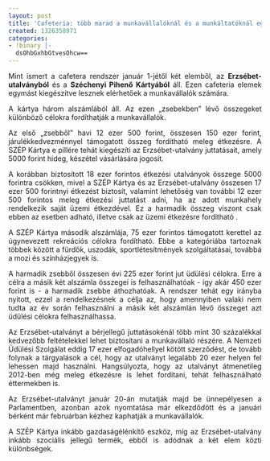 ```yaml
---
layout: post
title: 'Cafeteria: több marad a munkavállalóknál és a munkáltatóknál egyaránt'
created: 1326358971
categories:
- !binary |-
  dsOhbGxhbGtvesOhcw==
---
```

<p style="text-align: justify;">Mint ismert a cafetera rendszer január 1-jétől két elemből, az <strong>Erzsébet-utalványból</strong> és a <strong>Széchenyi Pihenő Kártyából</strong> áll. Ezen cafeteria elemek egymást kiegészítve lesznek elérhetőek a munkavállalók számára.</p><p style="text-align: justify;">A kártya három alszámlából áll. Az ezen „zsebekben” lévő összegeket különböző célokra fordíthatják a munkavállalók.</p><p style="text-align: justify;">Az első „zsebből” havi 12 ezer 500 forint, összesen 150 ezer forint, járulékkedvezménnyel támogatott összeg fordítható meleg étkezésre. A SZÉP Kártya e pillére tehát kiegészíti az Erzsébet-utalvány juttatásait, amely 5000 forint hideg, készétel vásárlására jogosít.</p><p style="text-align: justify;">A korábban biztosított 18 ezer forintos étkezési utalványok összege 5000 forintra csökken, mivel a SZÉP Kártya és az Erzsébet-utalvány összesen 17 ezer 500 forintnyi étkezést biztosít, valamint lehetőség van további 12 ezer 500 forintos meleg étkezési juttatást adni, ha az adott munkahely rendelkezik saját üzemi étkezdével. Ez a harmadik összeg viszont csak ebben az esetben adható, illetve csak az üzemi étkezésre fordítható .</p><p style="text-align: justify;">A SZÉP Kártya második alszámlája, 75 ezer forintos támogatott kerettel az úgynevezett rekreációs célokra fordítható. Ebbe a kategóriába tartoznak többek között a fürdők, uszodák, sportlétesítmények szolgáltatásai, továbbá a mozi és színházjegyek is.</p><p style="text-align: justify;">A harmadik zsebből összesen évi 225 ezer forint jut üdülési célokra. Erre a célra a másik két alszámla összegei is felhasználhatóak - így akár 450 ezer forint is - a harmadik zsebbe áthozhatóak. A rendszer tehát egy irányba nyitott, ezzel a rendelkezésnek a célja az, hogy amennyiben valaki nem tudta az év során felhasználni a másik két alszámlán lévő összeget azt üdülési célokra felhasználhassa.</p><p style="text-align: justify;">Az Erzsébet-utalványt a bérjellegű juttatásokénál több mint 30 százalékkal kedvezőbb feltételekkel lehet biztosítani a munkavállaló részére. A Nemzeti Üdülési Szolgálat eddig 17 ezer elfogadóhellyel kötött szerződést, de tovább folynak a tárgyalások a cél, hogy az utalványt legalább 20 ezer helyen fel lehessen majd használni. Hangsúlyozta, hogy az utalványt átmenetileg 2012-ben még meleg étkezésre is lehet fordítani, tehát felhasználható éttermekben is.</p><p style="text-align: justify;">Az Erzsébet-utalványt január 20-án mutatják majd be ünnepélyesen a Parlamentben, azonban azok nyomtatása már elkezdődött és a januári bérként már februárban kézhez kaphatják a munkavállalók.</p><p style="text-align: justify;">A SZÉP Kártya inkább gazdaságélénkítő eszköz, míg az Erzsébet-utalvány inkább szociális jellegű termék, ebből is adódnak a két elem közti különbségek.</p>
